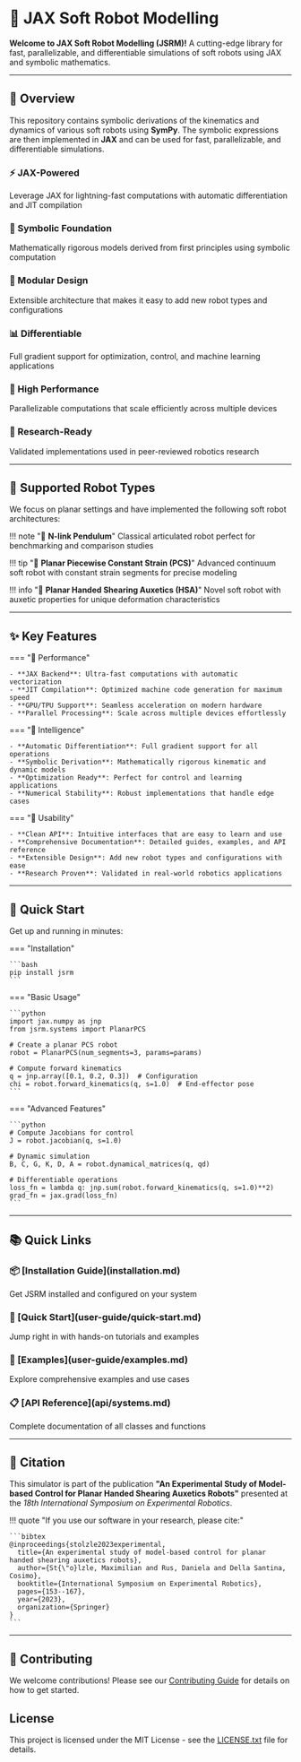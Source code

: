 # 🤖 JAX Soft Robot Modelling

<div class="doc-summary">
  <strong>Welcome to JAX Soft Robot Modelling (JSRM)!</strong> A cutting-edge library for fast, parallelizable, and differentiable simulations of soft robots using JAX and symbolic mathematics.
</div>

---

## 🎯 Overview

This repository contains symbolic derivations of the kinematics and dynamics of various soft robots using **SymPy**.
The symbolic expressions are then implemented in **JAX** and can be used for fast, parallelizable, and differentiable simulations.

<div class="feature-grid">
  <div class="feature-card">
    <h3><span class="icon">⚡</span> JAX-Powered</h3>
    <p>Leverage JAX for lightning-fast computations with automatic differentiation and JIT compilation</p>
  </div>
  
  <div class="feature-card">
    <h3><span class="icon">🧮</span> Symbolic Foundation</h3>
    <p>Mathematically rigorous models derived from first principles using symbolic computation</p>
  </div>
  
  <div class="feature-card">
    <h3><span class="icon">🔧</span> Modular Design</h3>
    <p>Extensible architecture that makes it easy to add new robot types and configurations</p>
  </div>
  
  <div class="feature-card">
    <h3><span class="icon">📊</span> Differentiable</h3>
    <p>Full gradient support for optimization, control, and machine learning applications</p>
  </div>
  
  <div class="feature-card">
    <h3><span class="icon">🚀</span> High Performance</h3>
    <p>Parallelizable computations that scale efficiently across multiple devices</p>
  </div>
  
  <div class="feature-card">
    <h3><span class="icon">🔬</span> Research-Ready</h3>
    <p>Validated implementations used in peer-reviewed robotics research</p>
  </div>
</div>

---

## 🤖 Supported Robot Types

We focus on planar settings and have implemented the following soft robot architectures:

!!! note "🦾 **N-link Pendulum**"
    Classical articulated robot perfect for benchmarking and comparison studies

!!! tip "🌊 **Planar Piecewise Constant Strain (PCS)**"
    Advanced continuum soft robot with constant strain segments for precise modeling

!!! info "🔗 **Planar Handed Shearing Auxetics (HSA)**"
    Novel soft robot with auxetic properties for unique deformation characteristics

---

## ✨ Key Features

=== "🚀 Performance"

    - **JAX Backend**: Ultra-fast computations with automatic vectorization
    - **JIT Compilation**: Optimized machine code generation for maximum speed  
    - **GPU/TPU Support**: Seamless acceleration on modern hardware
    - **Parallel Processing**: Scale across multiple devices effortlessly

=== "🧠 Intelligence"

    - **Automatic Differentiation**: Full gradient support for all operations
    - **Symbolic Derivation**: Mathematically rigorous kinematic and dynamic models
    - **Optimization Ready**: Perfect for control and learning applications
    - **Numerical Stability**: Robust implementations that handle edge cases

=== "🔧 Usability"

    - **Clean API**: Intuitive interfaces that are easy to learn and use
    - **Comprehensive Documentation**: Detailed guides, examples, and API reference
    - **Extensible Design**: Add new robot types and configurations with ease
    - **Research Proven**: Validated in real-world robotics applications

---

## 🚀 Quick Start

Get up and running in minutes:

=== "Installation"

    ```bash
    pip install jsrm
    ```

=== "Basic Usage"

    ```python
    import jax.numpy as jnp
    from jsrm.systems import PlanarPCS
    
    # Create a planar PCS robot
    robot = PlanarPCS(num_segments=3, params=params)
    
    # Compute forward kinematics
    q = jnp.array([0.1, 0.2, 0.3])  # Configuration
    chi = robot.forward_kinematics(q, s=1.0)  # End-effector pose
    ```

=== "Advanced Features"

    ```python
    # Compute Jacobians for control
    J = robot.jacobian(q, s=1.0)
    
    # Dynamic simulation
    B, C, G, K, D, A = robot.dynamical_matrices(q, qd)
    
    # Differentiable operations
    loss_fn = lambda q: jnp.sum(robot.forward_kinematics(q, s=1.0)**2)
    grad_fn = jax.grad(loss_fn)
    ```

---

## 📚 Quick Links

<div class="feature-grid">
  <div class="feature-card">
    <h3><span class="icon">📦</span> [Installation Guide](installation.md)</h3>
    <p>Get JSRM installed and configured on your system</p>
  </div>
  
  <div class="feature-card">
    <h3><span class="icon">🚀</span> [Quick Start](user-guide/quick-start.md)</h3>
    <p>Jump right in with hands-on tutorials and examples</p>
  </div>
  
  <div class="feature-card">
    <h3><span class="icon">📖</span> [Examples](user-guide/examples.md)</h3>
    <p>Explore comprehensive examples and use cases</p>
  </div>
  
  <div class="feature-card">
    <h3><span class="icon">📋</span> [API Reference](api/systems.md)</h3>
    <p>Complete documentation of all classes and functions</p>
  </div>
</div>

---

## 📄 Citation

This simulator is part of the publication **"An Experimental Study of Model-based Control for Planar Handed Shearing Auxetics Robots"** presented at the *18th International Symposium on Experimental Robotics*.

!!! quote "If you use our software in your research, please cite:"

    ```bibtex
    @inproceedings{stolzle2023experimental,
      title={An experimental study of model-based control for planar handed shearing auxetics robots},
      author={St{\"o}lzle, Maximilian and Rus, Daniela and Della Santina, Cosimo},
      booktitle={International Symposium on Experimental Robotics},
      pages={153--167},
      year={2023},
      organization={Springer}
    }
    ```

---

## 🤝 Contributing

We welcome contributions! Please see our [Contributing Guide](development/contributing.md) for details on how to get started.

## License

This project is licensed under the MIT License - see the [LICENSE.txt](https://github.com/tud-phi/jax-soft-robot-modelling/blob/main/LICENSE.txt) file for details.
